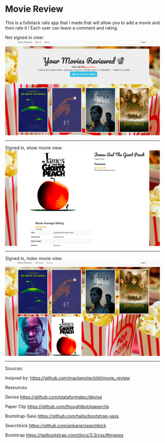# Movie Review


This is a fullstack rails app that I made that will allow you to add a movie and then rate it !
Each user can leave a comment and rating.

Not signed in view:
![alternateText](https://github.com/lsi117/movieReview/blob/master/Screen%20Shot%202017-12-11%20at%208.01.40%20PM.png)

---
Signed in, show movie view:
![alternateText](https://github.com/lsi117/movieReview/blob/master/Screen%20Shot%202017-12-11%20at%208.01.15%20PM.png)

---
Signed in, index movie view:
![alternateText](https://github.com/lsi117/movieReview/blob/master/Screen%20Shot%202017-12-11%20at%208.00.18%20PM.png)

---
Sources:

Insipred by:
https://github.com/mackenziechild/movie_review

Resources:

Devise
https://github.com/plataformatec/devise

Paper Clip
https://github.com/thoughtbot/paperclip

Bootstrap-Sass
https://github.com/twbs/bootstrap-sass

Searchkick
https://github.com/ankane/searchkick

Bootstrap
https://getbootstrap.com/docs/3.3/css/#images

